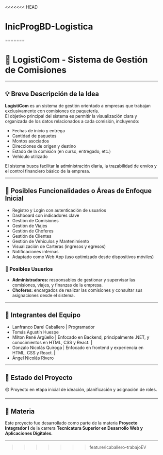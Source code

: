 <<<<<<< HEAD
# InicProgBD-Logistica

=======
# 🚚 LogistiCom - Sistema de Gestión de Comisiones

---

## 💡 Breve Descripción de la Idea

**LogistiCom** es un sistema de gestión orientado a empresas que trabajan exclusivamente con comisiones de paquetería.  
El objetivo principal del sistema es permitir la visualización clara y organizada de los datos relacionados a cada comisión, incluyendo:

- Fechas de inicio y entrega
- Cantidad de paquetes
- Montos asociados
- Direcciones de origen y destino
- Estado de la comisión (en curso, entregado, etc.)
- Vehículo utilizado

El sistema busca facilitar la administración diaria, la trazabilidad de envíos y el control financiero básico de la empresa.

---

## 🧭 Posibles Funcionalidades o Áreas de Enfoque Inicial

- Registro y Login con autenticación de usuarios
- Dashboard con indicadores clave
- Gestión de Comisiones
- Gestión de Viajes
- Gestión de Choferes
- Gestión de Clientes
- Gestión de Vehículos y Mantenimiento
- Visualización de Carteras (ingresos y egresos)
- Notificaciones internas
- Adaptado como Web App (uso optimizado desde dispositivos móviles)

### 👥 Posibles Usuarios

- **Administradores:** responsables de gestionar y supervisar las comisiones, viajes, y finanzas de la empresa.
- **Choferes:** encargados de realizar las comisiones y consultar sus asignaciones desde el sistema.

---

## 👥 Integrantes del Equipo
- Lanfranco Darel Caballero | Programador
- Tomás Agustín Huespe
- Milton René Argüello | Enfocado en Backend, principalmente .NET, y conocimientos en HTML, CSS y React. |
- Gonzalo Nicolás Quiroga | Enfocado en frontend y experiencia en HTML, CSS y React. |
- Ángel Nicolás Rivero

---

## 🚀 Estado del Proyecto

🟡 Proyecto en etapa inicial de ideación, planificación y asignación de roles.

---

## 📅 Materia

Este proyecto fue desarrollado como parte de la materia **Proyecto Integrador I** de la carrera **Tecnicatura Superior en Desarrollo Web y Aplicaciones Digitales**.

---
>>>>>>> feature/lcaballero-trabajoEV
